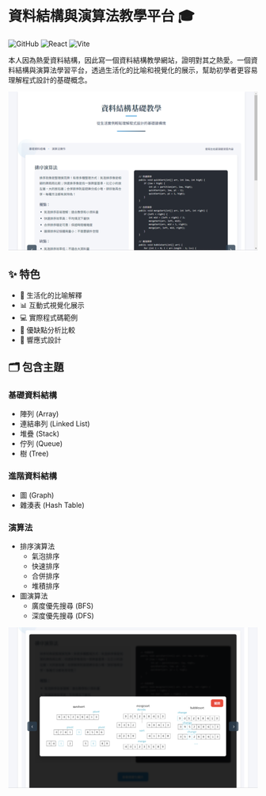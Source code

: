 # 資料結構與演算法教學平台 🎓

![GitHub](https://img.shields.io/github/license/your-username/your-repo)
![React](https://img.shields.io/badge/React-18.2.0-blue?logo=react)
![Vite](https://img.shields.io/badge/Vite-4.4.0-646CFF?logo=vite)

本人因為熱愛資料結構，因此寫一個資料結構教學網站，證明對其之熱愛。一個資料結構與演算法學習平台，透過生活化的比喻和視覺化的展示，幫助初學者更容易理解程式設計的基礎概念。

![平台預覽](src/assets/overview.png)

## ✨ 特色

- 🎯 生活化的比喻解釋
- 📊 互動式視覺化展示
- 💻 實際程式碼範例
- 🔄 優缺點分析比較
- 📱 響應式設計

## 🗂 包含主題

### 基礎資料結構

- 陣列 (Array)
- 連結串列 (Linked List)
- 堆疊 (Stack)
- 佇列 (Queue)
- 樹 (Tree)

### 進階資料結構

- 圖 (Graph)
- 雜湊表 (Hash Table)

### 演算法

- 排序演算法
  - 氣泡排序
  - 快速排序
  - 合併排序
  - 堆積排序
- 圖演算法
  - 廣度優先搜尋 (BFS)
  - 深度優先搜尋 (DFS)

![資料結構關係圖](src/assets/picture.png)
